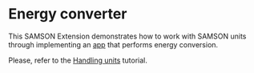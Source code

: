 # Energy converter

This SAMSON Extension demonstrates how to work with SAMSON units through implementing an [app](https://documentation.samson-connect.net/developers/latest/apps/) that performs energy conversion.

Please, refer to the [Handling units](https://documentation.samson-connect.net/developers/latest/tutorials/units-converter/) tutorial.
